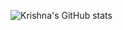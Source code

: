 ![Krishna's GitHub stats](https://github-readme-stats.vercel.app/api?username=rarecode00&show_icons=true&theme=radical)
